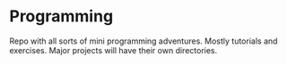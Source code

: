 # Programming
Repo with all sorts of mini  programming adventures. Mostly tutorials and exercises. Major projects will have their own directories. 
